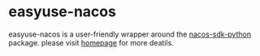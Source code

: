 # easyuse-nacos

easyuse-nacos is a user-friendly wrapper around the [nacos-sdk-python](https://github.com/nacos-group/nacos-sdk-python) package. please visit [homepage](https://zhangxiaojiawow.github.io/easyuse_nacos/) for more deatils.
